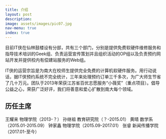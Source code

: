 ```yaml
---
title: 介绍
layout: post
description: 
image: assets/images/pic07.jpg
nav-menu: true
index: true
---
```



目前IT侠在仙林鼓楼设有分部，共有三个部门，分别是提供免费软硬件维修服务和指导技术培训的Geek组、负责运营宣传策划并且组织活动的OP组以及负责预约网站开发并提供校内有偿建站服务的Web组。

IT侠的运营宗旨是为南大在校师生提供完全免费的计算机软硬件服务。用行动说话，据IT侠预约系统不完全统计，三年来处理预约订单三千多次，为广大师生节省了几十万元。团队于2013年荣获江苏省百优志愿服务“小薇奖”（重点项目）。倡导公益之心，荣获广泛好评，我们将善意和爱心扩散到南大每个领域。

## 历任主席 
王耀来 物理学院（2013-？）
孙继祖 教育研究院（？-2015.01）
黄晴 数学系（2015.01-2015.09）
钟家鑫 物理学院（2015.09-2017.01）
张睿 新闻传播学院 （2017.01-至今）


